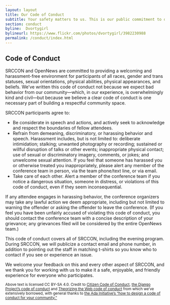 ```yaml
---
layout: layout
title: Our Code of Conduct
subtitle: Your safety matters to us. This is our public commitment to doing all we can to ensure it.
section: conduct
byline:  Dvortygirl
bylineurl: https://www.flickr.com/photos/dvortygirl/3982230988
permalink: /conduct/index.html
---
```

## Code of Conduct
<!--<p class="safety"><b>SRCCON SAFETY HELPLINE:</b> Members of the conference team will be available via voice or text at <b>(SRC) CON-2909</b> | <b>(772) 266-2909</b>, or by email at <b><a href="mailto:srccon@opennews.org">srccon@opennews.org</a></b></p>-->

SRCCON and OpenNews are committed to providing a welcoming and harassment-free environment for participants of all races, gender and trans statuses, sexual orientations, physical abilities, physical appearances, and beliefs. We&rsquo;ve written this code of conduct not because we expect bad behavior from our community&mdash;which, in our experience, is overwhelmingly kind and civil&mdash;but because we believe a clear code of conduct is one necessary part of building a respectful community space.

SRCCON participants agree to:

* Be considerate in speech and actions, and actively seek to acknowledge and respect the boundaries of fellow attendees.
* Refrain from demeaning, discriminatory, or harassing behavior and speech. Harassment includes, but is not limited to: deliberate intimidation; stalking; unwanted photography or recording; sustained or willful disruption of talks or other events; inappropriate physical contact; use of sexual or discriminatory imagery, comments, or jokes; and unwelcome sexual attention. If you feel that someone has harassed you or otherwise treated you inappropriately, please alert any member of the conference team in person, via the team phone/text line, or via email.
* Take care of each other. Alert a member of the conference team if you notice a dangerous situation, someone in distress, or violations of this code of conduct, even if they seem inconsequential.

If any attendee engages in harassing behavior, the conference organizers may take any lawful action we deem appropriate, including but not limited to warning the offender or asking the offender to leave the conference. (If you feel you have been unfairly accused of violating this code of conduct, you should contact the conference team with a concise description of your grievance; any grievances filed will be considered by the entire OpenNews team.)

This code of conduct covers all of SRCCON, including the evening program. During SRCCON, we will publicize a contact email and phone number, in addition to pointing out the staff in matching t-shirts so you know who to contact if you see or experience an issue.

We welcome your feedback on this and every other aspect of SRCCON, and we thank you for working with us to make it a safe, enjoyable, and friendly experience for everyone who participates.

<small>Above text is licensed CC BY-SA 4.0. Credit to [Citizen Code of Conduct](http://citizencodeofconduct.org/), [the Django Project&rsquo;s code of conduct](https://www.djangoproject.com/conduct/) and [Theorizing the Web code of conduct](http://theorizingtheweb.tumblr.com/post/79357700249/anti-harassment-statement) from which we&rsquo;ve extensively borrowed, with general thanks to [the Ada Initiative&rsquo;s &ldquo;how to design a code of conduct for your community.&rdquo;](https://adainitiative.org/2014/02/howto-design-a-code-of-conduct-for-your-community/)</small>
